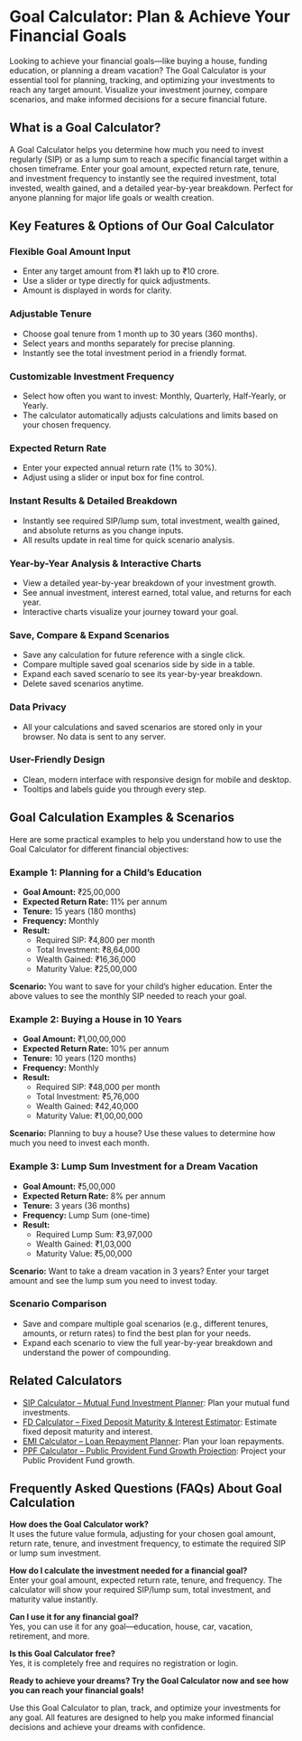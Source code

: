 # Goal Calculator: Plan & Achieve Your Financial Goals

Looking to achieve your financial goals—like buying a house, funding education, or planning a dream vacation? The Goal Calculator is your essential tool for planning, tracking, and optimizing your investments to reach any target amount. Visualize your investment journey, compare scenarios, and make informed decisions for a secure financial future.

## What is a Goal Calculator?

A Goal Calculator helps you determine how much you need to invest regularly (SIP) or as a lump sum to reach a specific financial target within a chosen timeframe. Enter your goal amount, expected return rate, tenure, and investment frequency to instantly see the required investment, total invested, wealth gained, and a detailed year-by-year breakdown. Perfect for anyone planning for major life goals or wealth creation.

## Key Features & Options of Our Goal Calculator

### Flexible Goal Amount Input

- Enter any target amount from ₹1 lakh up to ₹10 crore.
- Use a slider or type directly for quick adjustments.
- Amount is displayed in words for clarity.

### Adjustable Tenure

- Choose goal tenure from 1 month up to 30 years (360 months).
- Select years and months separately for precise planning.
- Instantly see the total investment period in a friendly format.

### Customizable Investment Frequency

- Select how often you want to invest: Monthly, Quarterly, Half-Yearly, or Yearly.
- The calculator automatically adjusts calculations and limits based on your chosen frequency.

### Expected Return Rate

- Enter your expected annual return rate (1% to 30%).
- Adjust using a slider or input box for fine control.

### Instant Results & Detailed Breakdown

- Instantly see required SIP/lump sum, total investment, wealth gained, and absolute returns as you change inputs.
- All results update in real time for quick scenario analysis.

### Year-by-Year Analysis & Interactive Charts

- View a detailed year-by-year breakdown of your investment growth.
- See annual investment, interest earned, total value, and returns for each year.
- Interactive charts visualize your journey toward your goal.

### Save, Compare & Expand Scenarios

- Save any calculation for future reference with a single click.
- Compare multiple saved goal scenarios side by side in a table.
- Expand each saved scenario to see its year-by-year breakdown.
- Delete saved scenarios anytime.

### Data Privacy

- All your calculations and saved scenarios are stored only in your browser. No data is sent to any server.

### User-Friendly Design

- Clean, modern interface with responsive design for mobile and desktop.
- Tooltips and labels guide you through every step.

## Goal Calculation Examples & Scenarios

Here are some practical examples to help you understand how to use the Goal Calculator for different financial objectives:

### Example 1: Planning for a Child’s Education

- **Goal Amount:** ₹25,00,000
- **Expected Return Rate:** 11% per annum
- **Tenure:** 15 years (180 months)
- **Frequency:** Monthly
- **Result:**
  - Required SIP: ₹4,800 per month
  - Total Investment: ₹8,64,000
  - Wealth Gained: ₹16,36,000
  - Maturity Value: ₹25,00,000

**Scenario:** You want to save for your child’s higher education. Enter the above values to see the monthly SIP needed to reach your goal.

### Example 2: Buying a House in 10 Years

- **Goal Amount:** ₹1,00,00,000
- **Expected Return Rate:** 10% per annum
- **Tenure:** 10 years (120 months)
- **Frequency:** Monthly
- **Result:**
  - Required SIP: ₹48,000 per month
  - Total Investment: ₹5,76,000
  - Wealth Gained: ₹42,40,000
  - Maturity Value: ₹1,00,00,000

**Scenario:** Planning to buy a house? Use these values to determine how much you need to invest each month.

### Example 3: Lump Sum Investment for a Dream Vacation

- **Goal Amount:** ₹5,00,000
- **Expected Return Rate:** 8% per annum
- **Tenure:** 3 years (36 months)
- **Frequency:** Lump Sum (one-time)
- **Result:**
  - Required Lump Sum: ₹3,97,000
  - Wealth Gained: ₹1,03,000
  - Maturity Value: ₹5,00,000

**Scenario:** Want to take a dream vacation in 3 years? Enter your target amount and see the lump sum you need to invest today.

### Scenario Comparison

- Save and compare multiple goal scenarios (e.g., different tenures, amounts, or return rates) to find the best plan for your needs.
- Expand each scenario to view the full year-by-year breakdown and understand the power of compounding.

## Related Calculators

- [SIP Calculator – Mutual Fund Investment Planner](/calculators/sip-calculator): Plan your mutual fund investments.
- [FD Calculator – Fixed Deposit Maturity & Interest Estimator](/fixed-deposit/calculator): Estimate fixed deposit maturity and interest.
- [EMI Calculator – Loan Repayment Planner](/calculators/emi-calculator): Plan your loan repayments.
- [PPF Calculator – Public Provident Fund Growth Projection](/calculators/ppf-calculator): Project your Public Provident Fund growth.

## Frequently Asked Questions (FAQs) About Goal Calculation

**How does the Goal Calculator work?**  
It uses the future value formula, adjusting for your chosen goal amount, return rate, tenure, and investment frequency, to estimate the required SIP or lump sum investment.

**How do I calculate the investment needed for a financial goal?**  
Enter your goal amount, expected return rate, tenure, and frequency. The calculator will show your required SIP/lump sum, total investment, and maturity value instantly.

**Can I use it for any financial goal?**  
Yes, you can use it for any goal—education, house, car, vacation, retirement, and more.

**Is this Goal Calculator free?**  
Yes, it is completely free and requires no registration or login.

**Ready to achieve your dreams? Try the Goal Calculator now and see how you can reach your financial goals!**

Use this Goal Calculator to plan, track, and optimize your investments for any goal. All features are designed to help you make informed financial decisions and achieve your dreams with confidence.
